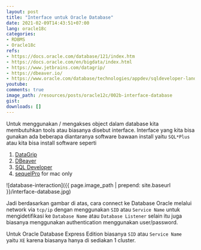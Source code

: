 ```yaml
---
layout: post
title: "Interface untuk Oracle Database"
date: 2021-02-09T14:43:51+07:00
lang: oracle18c
categories:
- RDBMS
- Oracle18c
refs: 
- https://docs.oracle.com/database/121/index.htm
- https://docs.oracle.com/en/bigdata/index.html
- https://www.jetbrains.com/datagrip/
- https://dbeaver.io/
- https://www.oracle.com/database/technologies/appdev/sqldeveloper-landing.html
youtube: 
comments: true
image_path: /resources/posts/oracle12c/002b-interface-database
gist: 
downloads: []
---
```



Untuk menggunakan / mengakses object dalam database kita membutuhkan tools atau biasanya disebut interface. Interface yang kita bisa gunakan ada beberapa diantaranya software bawaan install yaitu `SQL*Plus` atau kita bisa install software seperti

1. [DataGrip](https://www.jetbrains.com/datagrip/)
2. [DBeaver](https://dbeaver.io/)
3. [SQL Developer](https://www.oracle.com/database/technologies/appdev/sqldeveloper-landing.html)
4. [sequelPro](https://www.sequelpro.com/) for mac only

![database-interaction]({{ page.image_path | prepend: site.baseurl }}/interface-database.jpg)

Jadi berdasarkan gambar di atas, cara connect ke Database Oracle melalui network via `tcp/ip` dengan menggunakan `SID` atau `Service Name` untuk mengidetifikasi ke `Database Name` atau `Database Listener` selain itu juga biasanya menggunakan authentication menggunakan user/password. 

Untuk Oracle Database Express Edition biasanya `SID` atau `Service Name` yaitu `XE` karena biasanya hanya di sediakan 1 cluster. 